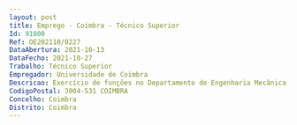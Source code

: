 ```yaml
--- 
layout: post
title: Emprego - Coimbra - Técnico Superior
Id: 91000
Ref: OE202110/0227
DataAbertura: 2021-10-13
DataFecho: 2021-10-27
Trabalho: Técnico Superior
Empregador: Universidade de Coimbra
Descricao: Exercício de funções no Departamento de Engenharia Mecânica, no âmbito do projeto DigitalTouchAuto inerentes ao nível habilitacional exigido e ao conteúdo funcional da carreira de Técnico Superior, descrito no anexo referido no n.º 2 do artigo 88.º da Lei n.º 35 2014, de 20 de junho, concretamente Caracterização da superfície de peças poliméricas fabricação por moldagem por injeção  modificação da superfície de peças poliméricas com recurso a várias tecnologias (copolimerização, pulverização catódica, entre outras)  caracterização das superfícies modificadas (propriedades térmicas, químicas, mecânicas e molhabilidade)  elaboração de relatórios  produção de artigos científicos  reuniões com os elementos do consórcio
CodigoPostal: 3004-531 COIMBRA
Concelho: Coimbra
Distrito: Coimbra
--- 
```

